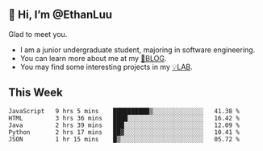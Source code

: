 ## 👋 Hi, I’m @EthanLuu

Glad to meet you.

- I am a junior undergraduate student, majoring in software engineering.
- You can learn more about me at my [📝BLOG](https://blog.ethanloo.top).
- You may find some interesting projects in my [💡LAB](https://lab.ethanloo.top).

## This Week
<!--START_SECTION:waka-->
```text
JavaScript   9 hrs 5 mins    ██████████▒░░░░░░░░░░░░░░   41.38 % 
HTML         3 hrs 36 mins   ████░░░░░░░░░░░░░░░░░░░░░   16.42 % 
Java         2 hrs 39 mins   ███░░░░░░░░░░░░░░░░░░░░░░   12.09 % 
Python       2 hrs 17 mins   ██▓░░░░░░░░░░░░░░░░░░░░░░   10.41 % 
JSON         1 hr 15 mins    █▒░░░░░░░░░░░░░░░░░░░░░░░   05.72 % 
```
<!--END_SECTION:waka-->
